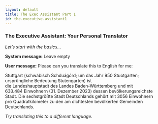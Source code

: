 ```yaml
---
layout: default
title: The Exec Assistant Part 1
id: the-executive-assistant1
---
```


### The Executive Assistant: Your Personal Translator

*Let’s start with the basics…*


**System message:** Leave empty

**User message:** Please can you translate this to English for me:

Stuttgart (schwäbisch Schduágórd; um das Jahr 950 Stuotgarten; ursprüngliche Bedeutung Stutengarten) ist die Landeshauptstadt des Landes Baden-Württemberg und mit 633.484 Einwohnern (31. Dezember 2023) dessen bevölkerungsreichste Stadt. Die sechstgrößte Stadt Deutschlands gehört mit 3056 Einwohnern pro Quadratkilometer zu den am dichtesten bevölkerten Gemeinden Deutschlands. 

*Try translating this to a different language.*
